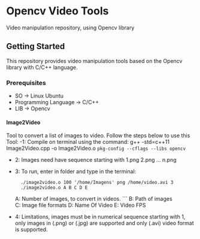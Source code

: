# Opencv Video Tools
Video manipulation repository, using Opencv library

## Getting Started
This repository provides video manipulation tools based on the Opencv library with C/C++ language.

### Prerequisites

  - SO -> Linux Ubuntu
  - Programming Language -> C/C++
  - LIB -> Opencv

#### Image2Video
Tool to convert a list of images to video. Follow the steps below to use this Tool:
-1: Compile on terminal using the command: 
	g++ -std=c++11 Image2Video.cpp -o Image2Video.o `pkg-config --cflags --libs opencv`
- 2: Images need have sequence starting with 1.png 2.png ... n.png
- 3: To run, enter in folder and type in the terminal:
		
		./image2video.o 100 '/home/Imagens' png /home/video.avi 3
		./image2video.o A B C D E
	A: Number of images, to convert in videos. ``` 
	B: Path of images  
	C: Image file formats 
	D: Name Of Video
	E: Video FPS
- 4: Limitations, images must be in numerical sequence starting with 1, only images in (.png) or (.jpg) are supported and only (.avi) video format is supported.
